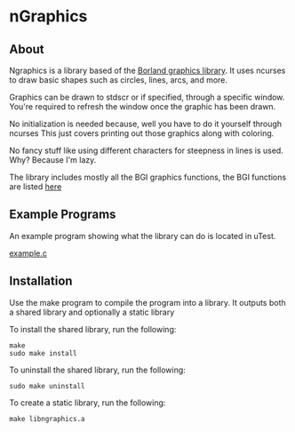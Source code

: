 nGraphics
===============

About
---------------
Ngraphics is a library based of the [Borland graphics library](https://en.wikipedia.org/wiki/Borland_Graphics_Interface). It uses
ncurses to draw basic shapes such as circles, lines, arcs, and more.

Graphics can be drawn to stdscr or if specified, through a specific window.
You're required to refresh the window once the graphic has been drawn.

No initialization is needed because, well you have to do it yourself through ncurses
This just covers printing out those graphics along with coloring.

No fancy stuff like using different characters for steepness in lines is used. Why? Because
I'm lazy.

The library includes mostly all the BGI graphics functions, the BGI functions are listed [here](https://www.programmingsimplified.com/c/graphics.h)

Example Programs
----------------
An example program showing what the library can do is located in uTest.

[example.c](src/uTest/example.c)

Installation
------------
Use the make program to compile the program into a library. It outputs both a shared library and optionally a static library

To install the shared library, run the following:

	make
	sudo make install

To uninstall the shared library, run the following:

	sudo make uninstall
	
To create a static library, run the following:

	make libngraphics.a

